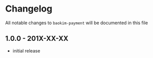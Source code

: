 # Changelog

All notable changes to `baokim-payment` will be documented in this file

## 1.0.0 - 201X-XX-XX

- initial release
